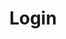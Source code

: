 ---
layout: login-page
lang: en
login: true
translated_page_id: /login
title: Login

sections:
- type: login-form.html
  text: Log In
  email: Email
  password: Password
  btn: Login
  foot: Don't have an account yet?
  signup: Sign Up

---
